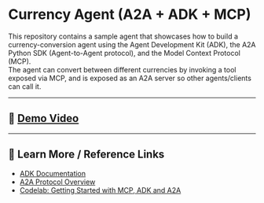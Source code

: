 

# Currency Agent (A2A + ADK + MCP)

This repository contains a sample agent that showcases how to build a currency-conversion agent using the Agent Development Kit (ADK), the A2A Python SDK (Agent-to-Agent protocol), and the Model Context Protocol (MCP).  
The agent can convert between different currencies by invoking a tool exposed via MCP, and is exposed as an A2A server so other agents/clients can call it.  

---

## 🎥 [Demo Video](https://youtu.be/tjnOUylx2Ao)

---

## 🔗 Learn More / Reference Links

- [ADK Documentation](https://google.github.io/adk-docs/)  
- [A2A Protocol Overview](https://a2a-protocol.org/latest/)  
- [Codelab: Getting Started with MCP, ADK and A2A](https://codelabs.developers.google.com/codelabs/currency-agent) 


